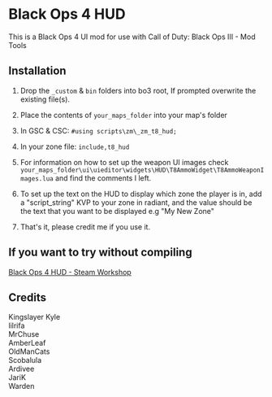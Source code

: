 # Black Ops 4 HUD
This is a Black Ops 4 UI mod for use with Call of Duty: Black Ops III - Mod Tools

## Installation
1) Drop the `_custom` & `bin` folders into bo3 root, If prompted overwrite the existing file(s).

2) Place the contents of `your_maps_folder` into your map's folder

3) In GSC & CSC:
`#using scripts\zm\_zm_t8_hud;`

4) In your zone file:
`include,t8_hud`

5) For information on how to set up the weapon UI images check `your_maps_folder\ui\uieditor\widgets\HUD\T8AmmoWidget\T8AmmoWeaponImages.lua` and find the comments I left.

6) To set up the text on the HUD to display which zone the player is in, add a "script_string" KVP to your zone in radiant, and the value should be the text that you want to be displayed e.g "My New Zone"

7) That's it, please credit me if you use it.

## If you want to try without compiling
[Black Ops 4 HUD - Steam Workshop](https://steamcommunity.com/sharedfiles/filedetails/?id=2699793938)

## Credits
Kingslayer Kyle\
lilrifa\
MrChuse\
AmberLeaf\
OldManCats\
Scobalula\
Ardivee\
JariK\
Warden
